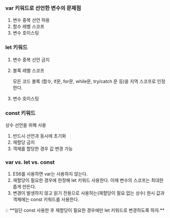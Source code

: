 ### var 키워드로 선언한 변수의 문제점

1. 변수 중복 선언 허용
2. 함수 레벨 스코프
3. 변수 호이스팅

### let 키워드

1. 변수 중복 선언 금지
2. 블록 레벨 스코프

   모든 코드 블록 (함수, if문, for문, while문, try/catch 문 등)을 지역 스코프로 인정한다.

3. 변수 호이스팅

### const 키워드

상수 선언을 위해 사용

1. 반드시 선언과 동시에 초기화
2. 재할당 금지
3. 객체를 할당한 경우 값 변경 가능

### var vs. let vs. const

1. ES6를 사용하면 var는 사용하지 않는다.
2. 재할당이 필요한 경우에 한정해 let 키워드 사용한다. 이때 변수의 스코프는 최대한 좁게 만든다.
3. 변경이 발생하지 않고 읽기 전용으로 사용하는(재할당이 필요 없는 상수) 원시 값과 객체에는 const 키워드를 사용한다.

<aside>
💡 **일단 const 사용한 후 재할당이 필요한 경우에만 let 키워드로 변경하도록 하자.**

</aside>
